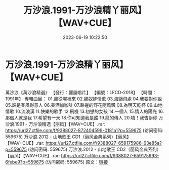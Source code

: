 ﻿---
title: 万沙浪.1991-万沙浪精丫丽风】【WAV+CUE】
date: 2023-06-19 10:22:50
categories: WAV车载音乐、镜像
tags: 华语中文
---
# 万沙浪.1991-万沙浪精丫丽风】【WAV+CUE】

萬沙浪《萬沙浪精選》
【發行：麗風唱片】
【編號：LFCD-2018】
【時間：1991年】
專輯曲目：
01.風從哪裡來
02.娜奴娃情歌
03.海鷗飛處
04.我要對你說
05.誰是春風得意人
06.美酒加咖啡
07.路邊的野花隨風飄
08.為明天乾杯
09.山地情歌
10.流浪漢
11.快樂的歌手
12.飛機
13.初戀的女孩
14.一個人
15.情人的陽光
16.那個人就是我
17.希望有一天
18.你可知道我是誰
19.龍的傳人
20.嗨！我告訴你
万沙浪.1991 - 万沙浪精选【丽风】【WAV+CUE】.rar: https://url27.ctfile.com/f/9388027-872404599-0181a1?p=559675
(访问密码: 559675)
万沙浪.2012 - 山地歌王 CD1（丽风金典系列）【丽风】【WAV+CUE】.rar: https://url27.ctfile.com/f/9388027-659175986-63e85a?p=559675
(访问密码: 559675)
万沙浪.2012 - 山地歌王 CD2（丽风金典系列）【丽风】【WAV+CUE】.rar: https://url27.ctfile.com/f/9388027-659175993-6febe9?p=559675
(访问密码: 559675)
原文：[链接](https://blog.sina.com.cn/s/blog_1647c7e76010312eh.html)
